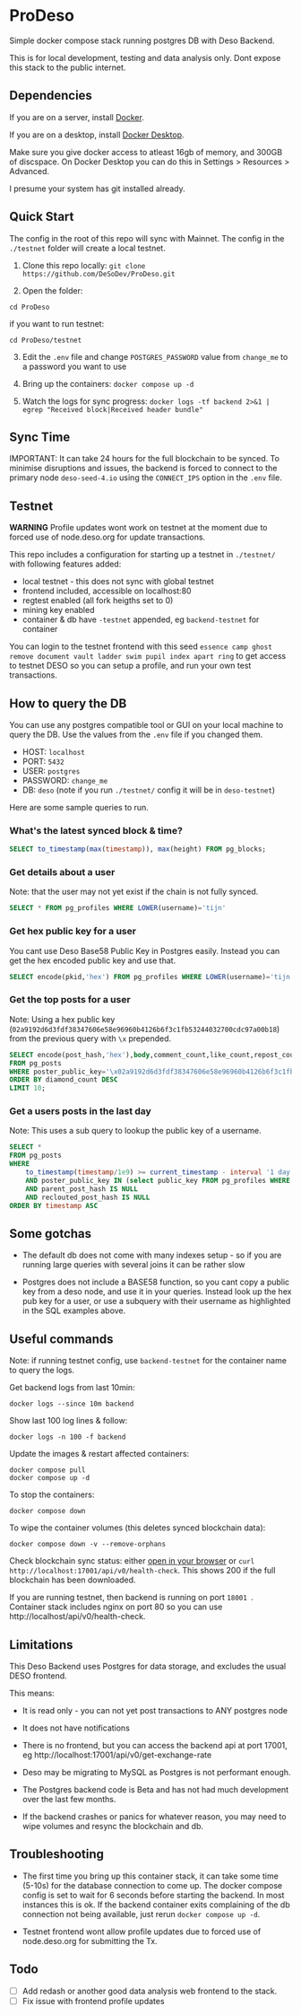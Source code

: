 # ProDeso

Simple docker compose stack running postgres DB with Deso Backend.

This is for local development, testing and data analysis only. Dont expose this stack to the public internet.

## Dependencies

If you are on a server, install [Docker](https://docs.docker.com/engine/install/).

If you are on a desktop, install [Docker Desktop](https://www.docker.com/products/docker-desktop).

Make sure you give docker access to atleast 16gb of memory, and 300GB of discspace. On Docker Desktop you can do this in Settings > Resources > Advanced.

I presume your system has git installed already.

## Quick Start

The config in the root of this repo will sync with Mainnet. The config in the `./testnet` folder will create a local testnet.

1. Clone this repo locally: 
`git clone https://github.com/DeSoDev/ProDeso.git`

2. Open the folder:

`cd ProDeso`

if you want to run testnet:

`cd ProDeso/testnet`

3. Edit the `.env` file and change `POSTGRES_PASSWORD` value from `change_me` to a password you want to use

4. Bring up the containers:
`docker compose up -d`

5. Watch the logs for sync progress: `docker logs -tf backend 2>&1 | egrep "Received block|Received header bundle"`

## Sync Time

IMPORTANT: It can take 24 hours for the full blockchain to be synced. To minimise disruptions and issues, the backend is forced to connect to the primary node `deso-seed-4.io` using the `CONNECT_IPS` option in the `.env` file. 


## Testnet

**WARNING** Profile updates wont work on testnet at the moment due to forced use of node.deso.org for update transactions. 

This repo includes a configuration for starting up a testnet in `./testnet/` with following features added:

- local testnet - this does not sync with global testnet
- frontend included, accessible on localhost:80
- regtest enabled (all fork heigths set to 0)
- mining key enabled
- container & db have `-testnet` appended, eg `backend-testnet` for container

You can login to the testnet frontend with this seed `essence camp ghost remove document vault ladder swim pupil index apart ring` to get access to testnet DESO so you can setup a profile, and run your own test transactions.

## How to query the DB

You can use any postgres compatible tool or GUI on your local machine to query the DB. Use the values from the `.env` file if you changed them.

* HOST: `localhost`
* PORT: `5432`
* USER: `postgres`
* PASSWORD: `change_me`
* DB: `deso` (note if you run `./testnet/` config it will be in `deso-testnet`)

Here are some sample queries to run.

### What's the latest synced block & time?

```sql
SELECT to_timestamp(max(timestamp)), max(height) FROM pg_blocks;
```

### Get details about a user

Note: that the user may not yet exist if the chain is not fully synced.

```sql
SELECT * FROM pg_profiles WHERE LOWER(username)='tijn'
```

### Get hex public key for a user

You cant use Deso Base58 Public Key in Postgres easily. Instead you can get the hex encoded public key and use that.

```sql
SELECT encode(pkid,'hex') FROM pg_profiles WHERE LOWER(username)='tijn';

```

### Get the top posts for a user

Note: Using a hex public key (`02a9192d6d3fdf38347606e58e96960b4126b6f3c1fb53244032700cdc97a00b18`) from the previous query with `\x` prepended.

```sql
SELECT encode(post_hash,'hex'),body,comment_count,like_count,repost_count,quote_repost_count,diamond_count
FROM pg_posts 
WHERE poster_public_key='\x02a9192d6d3fdf38347606e58e96960b4126b6f3c1fb53244032700cdc97a00b18'
ORDER BY diamond_count DESC 
LIMIT 10;
```

### Get a users posts in the last day

Note: This uses a sub query to lookup the public key of a username.

```sql
SELECT * 
FROM pg_posts 
WHERE 
	to_timestamp(timestamp/1e9) >= current_timestamp - interval '1 day'
    AND poster_public_key IN (select public_key FROM pg_profiles WHERE LOWER(username)='tijn')
    AND parent_post_hash IS NULL
    AND reclouted_post_hash IS NULL
ORDER BY timestamp ASC
```



## Some gotchas

* The default db does not come with many indexes setup - so if you are running large queries with several joins it can be rather slow

* Postgres does not include a BASE58 function, so you cant copy a public key from a deso node, and use it in your queries. Instead look up the hex pub key for a user, or use a subquery with their username as highlighted in the SQL examples above.

## Useful commands

Note: if running testnet config, use `backend-testnet` for the container name to query the logs.

Get backend logs from last 10min:

```shell
docker logs --since 10m backend
```

Show last 100 log lines & follow:

```shell
docker logs -n 100 -f backend
```

Update the images & restart affected containers:

```shell
docker compose pull
docker compose up -d
```

To stop the containers: 

```shell
docker compose down
```

To wipe the container volumes (this deletes synced blockchain data): 

```shell
docker compose down -v --remove-orphans
```

Check blockchain sync status: either [open in your browser](http://localhost:17001/api/v0/health-check) or `curl http://localhost:17001/api/v0/health-check`. This shows 200 if the full blockchain has been downloaded.

If you are running testnet, then backend is running on port `18001 `. Container stack includes nginx on port 80 so you can use http://localhost/api/v0/health-check.

## Limitations

This Deso Backend uses Postgres for data storage, and excludes the usual DESO frontend.

This means:

* It is read only - you can not yet post transactions to ANY postgres node

* It does not have notifications

* There is no frontend, but you can access the backend api at port 17001, eg http://localhost:17001/api/v0/get-exchange-rate

* Deso may be migrating to MySQL as Postgres is not performant enough.

* The Postgres backend code is Beta and has not had much development over the last few months. 

* If the backend crashes or panics for whatever reason, you may need to wipe volumes and resync the blockchain and db.

## Troubleshooting

* The first time you bring up this container stack, it can take some time (5-10s) for the database connection to come up. The docker compose config is set to wait for 6 seconds before starting the backend. In most instances this is ok. If the backend container exits complaining of the db connection not being available, just rerun `docker compose up -d`.

* Testnet frontend wont allow profile updates due to forced use of node.deso.org for submitting the Tx.

## Todo

- [ ] Add redash or another good data analysis web frontend to the stack.
- [ ] Fix issue with frontend profile updates